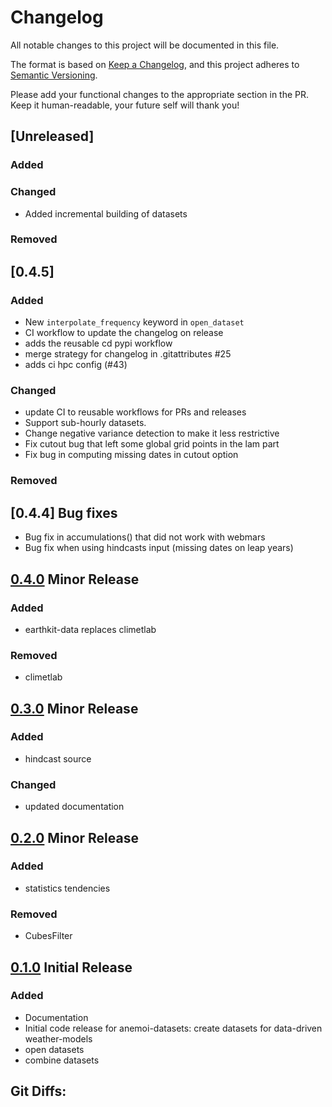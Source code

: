 # Changelog

All notable changes to this project will be documented in this file.

The format is based on [Keep a Changelog](https://keepachangelog.com/en/1.1.0/),
and this project adheres to [Semantic Versioning](https://semver.org/spec/v2.0.0.html).

Please add your functional changes to the appropriate section in the PR.
Keep it human-readable, your future self will thank you!

## [Unreleased]

### Added
### Changed

- Added incremental building of datasets

### Removed

## [0.4.5]

### Added

- New `interpolate_frequency` keyword in `open_dataset`
- CI workflow to update the changelog on release
- adds the reusable cd pypi workflow
- merge strategy for changelog in .gitattributes #25
- adds ci hpc config (#43)

### Changed

- update CI to reusable workflows for PRs and releases
- Support sub-hourly datasets.
- Change negative variance detection to make it less restrictive
- Fix cutout bug that left some global grid points in the lam part
- Fix bug in computing missing dates in cutout option

### Removed

## [0.4.4] Bug fixes

- Bug fix in accumulations() that did not work with webmars
- Bug fix when using hindcasts input (missing dates on leap years)

## [0.4.0] Minor Release

### Added
- earthkit-data replaces climetlab

### Removed
- climetlab

## [0.3.0] Minor Release

### Added
- hindcast source

### Changed
- updated documentation

## [0.2.0] Minor Release

### Added
- statistics tendencies

### Removed
- CubesFilter

## [0.1.0] Initial Release

### Added
- Documentation
- Initial code release for anemoi-datasets: create datasets for data-driven weather-models
- open datasets
- combine datasets

## Git Diffs:
[0.4.0]: https://github.com/ecmwf/anemoi-datasets/compare/0.3.0...0.4.0
[0.3.0]: https://github.com/ecmwf/anemoi-datasets/compare/0.2.0...0.3.0
[0.2.0]: https://github.com/ecmwf/anemoi-datasets/compare/0.1.0...0.2.0
[0.1.0]: https://github.com/ecmwf/anemoi-models/releases/tag/0.1.0
